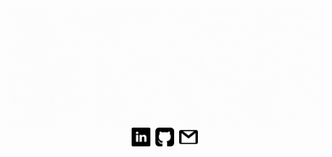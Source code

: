 <img src="mygif.gif" align="center" alt="my profile">

<div align="center">
   <a src="mailto:shikharswat64@gmail.com"><img src="logo/linkedin.png" align="center" alt="my profile" width="30px" align="center">&nbsp;</a>
   <a src="https://github.com/shikharx06" target="_blank"><img src="logo/github.png" align="center" alt="my profile" width="30px" align="center">&nbsp;</a>
   <a src=" "><img src="logo/gmail.png" align="center" alt="my profile" width="30px" align="center">&nbsp;</a>
</div>
